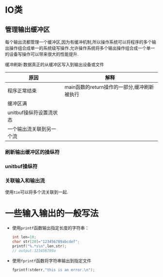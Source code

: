 # IO类

## 管理输出缓冲区

每个输出流都管理一个缓冲区,因为有缓冲机制,所以操作系统可以将程序的多个输出操作组合成单一的系统级写操作.允许操作系统将多个输出操作组合成一个单一的设备写操作可以带来很大的性能提升.

缓冲刷新:数据真正的从缓冲区写入到输出设备或文件

| 原因                     | 解释                                        |
| ------------------------ | ------------------------------------------- |
| 程序正常结束             | main函数的return操作的一部分,缓冲刷新被执行 |
| 缓冲区满                 |                                             |
| unitbuf操纵符设置流状态  |                                             |
| 一个输出流关联到另一个流 |                                             |

### 刷新输出缓冲区的操纵符

### unitbuf操纵符

### 关联输入和输出流

使用`tie`可以将多个流关联到一起.

# 一些输入输出的一般写法

- 使用`printf`函数输出指定长度的字符串：

    ``` c
    int len=10;
    char str[20]="123456789abcdef";
    printf("%.*s\n",len,str);
    // output:123456789a
	```

- 使用`fprintf`函数将字符串输出到指定文件

  ``` c
  fprintf(stderr,"this is an error.\n");
  ```

  
